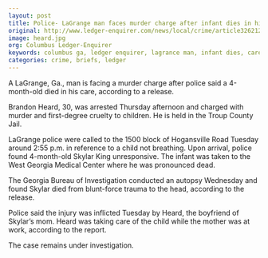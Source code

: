 ```yaml
---
layout: post
title: Police- LaGrange man faces murder charge after infant dies in his care
original: http://www.ledger-enquirer.com/news/local/crime/article32621220.html
image: heard.jpg
org: Columbus Ledger-Enquirer
keywords: columbus ga, ledger enquirer, lagrance man, infant dies, care, murder charge
categories: crime, briefs, ledger
---
```


A LaGrange, Ga., man is facing a murder charge after police said a 4-month-old died in his care, according to a release.

<!--break-->

Brandon Heard, 30, was arrested Thursday afternoon and charged with murder and first-degree cruelty to children. He is held in the Troup County Jail.

LaGrange police were called to the 1500 block of Hogansville Road Tuesday around 2:55 p.m. in reference to a child not breathing. Upon arrival, police found 4-month-old Skylar King unresponsive. The infant was taken to the West Georgia Medical Center where he was pronounced dead.

The Georgia Bureau of Investigation conducted an autopsy Wednesday and found Skylar died from blunt-force trauma to the head, according to the release.

Police said the injury was inflicted Tuesday by Heard, the boyfriend of Skylar’s mom. Heard was taking care of the child while the mother was at work, according to the report.

The case remains under investigation.